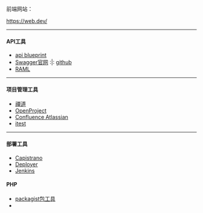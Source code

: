 前端网站：

https://web.dev/

--------------------------------------------
#### API工具
* [api blueprint](https://apiblueprint.org)
* [Swagger官网](https://swagger.io/)  :|: [github](https://github.com/swagger-api/swagger-editor)
* [RAML](https://raml.org)
--------------------------------------------

#### 项目管理工具
* [禪道](https://www.zentao.net/)
* [OpenProject](https://www.openproject.org/)
* [Confluence Atlassian](https://www.atlassian.com/zh)
* [itest](http://120.78.0.137/rsf/site/itest/index.html)
---------------------------------------------

#### 部署工具
* [Capistrano](https://capistranorb.com/)
* [Deployer](https://deployer.org/)
* [Jenkins](https://jenkins.io/zh/)


#### PHP
* [packagist包工具](https://packagist.org)
* 